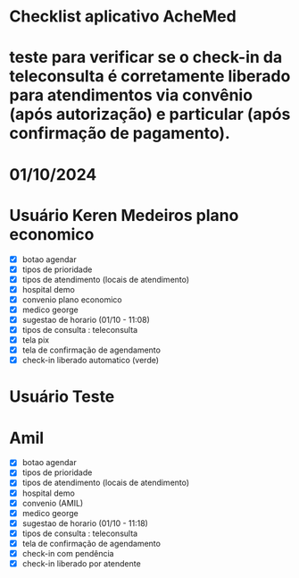 # Checklist aplicativo AcheMed
# teste para verificar se o check-in da teleconsulta é corretamente liberado para atendimentos via convênio (após autorização) e particular (após confirmação de pagamento).

# 01/10/2024
# Usuário Keren Medeiros plano economico
- [x] botao agendar
- [x] tipos de prioridade
- [x] tipos de atendimento (locais de atendimento)
- [x] hospital demo
- [x] convenio plano economico
- [x] medico george
- [x] sugestao de horario (01/10 - 11:08)
- [x] tipos de consulta : teleconsulta
- [x] tela pix 
- [x] tela de confirmação de agendamento
- [x] check-in liberado automatico (verde)

# Usuário Teste 
# Amil
- [x] botao agendar
- [x] tipos de prioridade
- [x] tipos de atendimento (locais de atendimento)
- [x] hospital demo
- [x] convenio (AMIL)
- [x] medico george
- [x] sugestao de horario (01/10 - 11:18)
- [x] tipos de consulta : teleconsulta
- [x] tela de confirmação de agendamento
- [x] check-in com pendência
- [x] check-in liberado por atendente